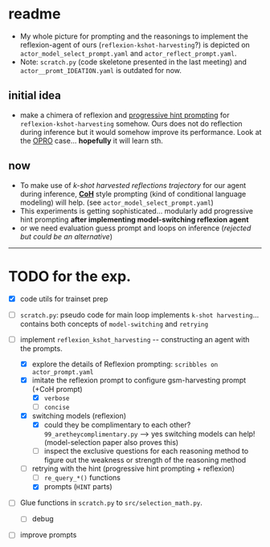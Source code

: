 # readme
- My whole picture for prompting and the reasonings to implement the reflexion-agent of ours (`reflexion-kshot-harvesting`?) is depicted on `actor_model_select_prompt.yaml` and `actor_reflect_prompt.yaml`. 
- Note: `scratch.py` (code skeletone presented in the last meeting) and `actor__promt_IDEATION.yaml` is outdated for now.

## initial idea
- make a chimera of reflexion and [progressive hint prompting](https://arxiv.org/abs/2304.09797) for 
`reflexion-kshot-harvesting` somehow. Ours does not do reflection during inference but it would somehow improve its performance. Look at the [OPRO](https://arxiv.org/abs/2309.03409) case... **hopefully** it will learn sth.

## now
- To make use of *k-shot harvested reflections trajectory* for our agent during inference, **[CoH](https://arxiv.org/abs/2302.02676)** style prompting (kind of conditional language modeling) will help. (see `actor_model_select_prompt.yaml`)
- This experiments is getting sophisticated... modularly add progressive hint prompting **after implementing model-switching reflexion agent**
- or we need evaluation guess prompt and loops on inference (*rejected but could be an alternative*) 


----
# TODO for the exp.
- [x] code utils for trainset prep
- [ ] `scratch.py`: pseudo code for main loop implements `k-shot harvesting`... contains both concepts of `model-switching` and `retrying`  
- [ ] implement `reflexion_kshot_harvesting` -- constructing an agent with the prompts.
    - [x] explore the details of Reflexion prompting: `scribbles on actor_prompt.yaml`
    - [x] imitate the reflexion prompt to configure gsm-harvesting prompt (+CoH prompt)
        - [x] `verbose`
        - [ ] `concise` 
    - [x] switching models (reflexion)
        - [x] could they be complimentary to each other?  `99_aretheycomplimentary.py` --> yes switching models can help! (model-selection paper also proves this)
        - [ ] inspect the exclusive questions for each reasoning method to figure out the weakness or strength of the reasoning method 
    - [ ] retrying with the hint (progressive hint prompting + reflexion)
        - [ ] `re_query_*()` functions
        - [x] prompts (`HINT` parts)
- [ ] Glue functions in `scratch.py` to `src/selection_math.py`.
    - [ ] debug
- [ ] improve prompts


